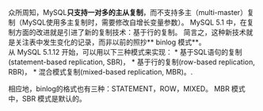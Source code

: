 众所周知，MySQL**只支持一对多的主从复制**，而不支持多主（multi-master）复制（MySQL使用多主复制时，需要修改自增长变量参数）。 MySQL 5.1 中，在复制方面的改进就是引进了新的复制技术：基于行的复制。
简言之，这种新技术就是关注表中发生变化的记录，而非以前的照抄** binlog 模式**。<br>
从 MySQL 5.1.12 开始，可以用以下三种模式来实现：
* 
基于SQL语句的复制(statement-based replication, SBR)，
* 
基于行的复制(row-based replication, RBR)，
* 
混合模式复制(mixed-based replication, MBR)。.

相应地，binlog的格式也有三种：STATEMENT，ROW，MIXED。 MBR 模式中，SBR 模式是默认的。

